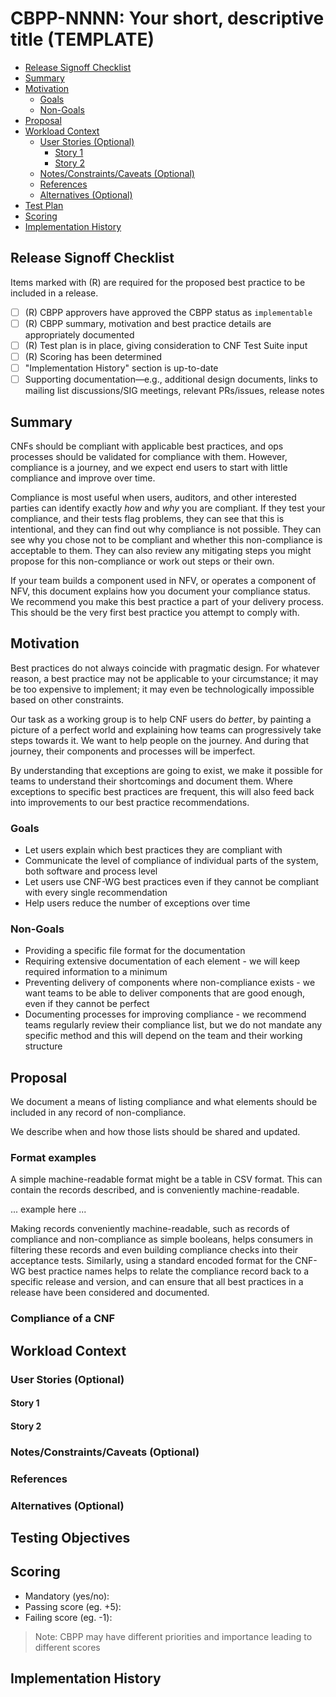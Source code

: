<!-- Created from CBPP template v1.0
     Major: changes when we add or remove sections or demands for information
     Minor: changes when we alter formatting without changing content requirements
     Keep the first line of this comment in your best practice,
     to help us track formatting updates -->

# **CBPP-NNNN: Your short, descriptive title (TEMPLATE)**

- [Release Signoff Checklist](#release-signoff-checklist)
- [Summary](#summary)
- [Motivation](#motivation)
  - [Goals](#goals)
  - [Non-Goals](#non-goals)
- [Proposal](#proposal)
- [Workload Context](#workload-context)
  - [User Stories (Optional)](#user-stories-optional)
    - [Story 1](#story-1)
    - [Story 2](#story-2)
  - [Notes/Constraints/Caveats (Optional)](#notesconstraintscaveats-optional)
  - [References](#references)
  - [Alternatives (Optional)](#alternatives-optional)
- [Test Plan](#testing-objectives)
- [Scoring](#scoring)
- [Implementation History](#implementation-history)

## **Release Signoff Checklist**

Items marked with (R) are required for the proposed best practice to be included in a release.

- [ ] (R) CBPP approvers have approved the CBPP status as `implementable`
- [ ] (R) CBPP summary, motivation and best practice details are appropriately documented
- [ ] (R) Test plan is in place, giving consideration to CNF Test Suite input
- [ ] (R) Scoring has been determined
- [ ]   "Implementation History" section is up-to-date
- [ ]    Supporting documentation—e.g., additional design documents, links to mailing list discussions/SIG meetings, relevant PRs/issues, release notes

## **Summary**

CNFs should be compliant with applicable best practices, and ops processes
should be validated for compliance with them.  However, compliance is a
journey, and we expect end users to start with little compliance and
improve over time.

Compliance is most useful when users, auditors, and other interested parties can identify
exactly _how_ and _why_ you are compliant.  If they test your compliance,
and their tests flag problems, they can see that this is intentional, and
they can find out why compliance is not possible.  They can see why you
chose not to be compliant and whether this non-compliance is acceptable to
them.  They can also review any mitigating steps you might propose for this
non-compliance or work out steps or their own.

If your team builds a component used in NFV, or operates a component
of NFV, this document explains how you document your compliance
status.  We recommend you make this best practice a part of your
delivery process.  This should be the very first best practice you attempt
to comply with.

## **Motivation**

Best practices do not always coincide with pragmatic design.  For whatever
reason, a best practice may not be applicable to your circumstance; it
may be too expensive to implement; it may even be technologically
impossible based on other constraints.

Our task as a working group is to help CNF users do _better_, by painting a
picture of a perfect world and explaining how teams can progressively
take steps towards it.  We want to help people on the journey.  And during
that journey, their components and processes will be imperfect.

By understanding that exceptions are going to exist, we make it possible
for teams to understand their shortcomings and document them.  Where
exceptions to specific best practices are frequent, this will also
feed back into improvements to our best practice recommendations.

### **Goals**

- Let users explain which best practices they are compliant with
- Communicate the level of compliance of individual parts of the system,
  both software and process level
- Let users use CNF-WG best practices even if they cannot be compliant
  with every single recommendation
- Help users reduce the number of exceptions over time

### **Non-Goals**

- Providing a specific file format for the documentation
- Requiring extensive documentation of each element - we will keep
  required information to a minimum
- Preventing delivery of components where non-compliance exists - we want
  teams to be able to deliver components that are good enough, even if they
  cannot be perfect
- Documenting processes for improving compliance - we recommend teams
  regularly review their compliance list, but we do not mandate any specific
  method and this will depend on the team and their working structure

## **Proposal**

We document a means of listing compliance and what elements should be
included in any record of non-compliance.

We describe when and how those lists should be shared and updated.

### Format examples

A simple machine-readable format might be a table in CSV format.  This
can contain the records described, and is conveniently machine-readable.

... example here ...

Making records conveniently machine-readable, such as records of compliance
and non-compliance as simple booleans, helps consumers in filtering these
records and even building compliance checks into their acceptance tests.
Similarly, using a standard encoded format for the CNF-WG best practice
names helps to relate the compliance record back to a specific release
and version, and can ensure that all best practices in a release have been
considered and documented.

### Compliance of a CNF

## **Workload Context**

### **User Stories (Optional)**

#### **Story 1**

#### **Story 2**

### **Notes/Constraints/Caveats (Optional)**

### **References**

### **Alternatives (Optional)**

## **Testing Objectives**

## **Scoring**

- Mandatory (yes/no):
- Passing score (eg. +5):
- Failing score (eg. -1):

> Note: CBPP may have different priorities and importance leading to different scores

## **Implementation History**
